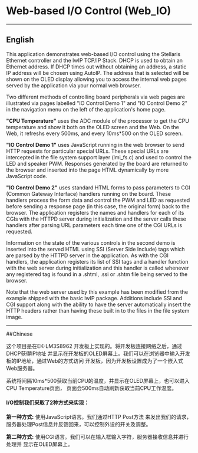 # Web-based I/O Control (Web_IO)

-----------------------------------------------
## English

This application demonstrates web-based I/O control using the Stellaris Ethernet controller and the lwIP TCP/IP Stack.  DHCP is used to obtain an Ethernet address.  If DHCP times out without obtaining an address, a static IP address will be chosen using AutoIP.  The address that is selected will be shown on the OLED display allowing you to access the internal web pages served by the application via your normal web browser.
	
Two different methods of controlling board peripherals via web pages are illustrated via pages labelled "IO Control Demo 1" and "IO Control Demo 2" in the navigation menu on the left of the application's home page.
	
**"CPU Temperature"** uses the ADC module of the processor to get the CPU temperature and show it both on the OLED screen and the Web. On the Web, it refreshs every 500ms, and every 10ms*500 on the OLED screen.
	
**"IO Control Demo 1"** uses JavaScript running in the web browser to send HTTP requests for particular special URLs.  These special URLs are intercepted in the file system support layer (lmi_fs.c) and used to control the LED and speaker PWM.  Responses generated by the board are returned to the browser and inserted into the page HTML dynamically by more JavaScript code.

**"IO Control Demo 2"** uses standard HTML forms to pass parameters to CGI (Common Gateway Interface) handlers running on the board.  These handlers process the form data and control the PWM and LED as requested before sending a response page (in this case, the original form) back to the browser.  The application registers the names and handlers for each of its CGIs with the HTTPD server during initialization and the server calls these handlers after parsing URL parameters each time one of the CGI URLs is requested.
	
Information on the state of the various controls in the second demo is inserted into the served HTML using SSI (Server Side Include) tags which are parsed by the HTTPD server in the application.  As with the CGI handlers, the application registers its list of SSI tags and a handler function with the web server during initialization and this handler is called whenever any registered tag is found in a .shtml, .ssi or .shtm file being served to the browser.

Note that the web server used by this example has been modified from the example shipped with the basic lwIP package.  Additions include SSI and CGI support along with the ability to have the server automatically insert the HTTP headers rather than having these built in to the files in the file system image.


-----------------------------------------------
##Chinese

这个项目是在EK-LM3S8962 开发板上实现的。将开发板连接网络之后，通过DHCP获得IP地址
并显示在开发板的OLED屏幕上。我们可以在浏览器中输入开发板的IP地址，通过Web的方式访问
开发板，因为开发板设置成为了一个嵌入式Web服务器。

系统将间隔10ms*500获取当前CPU的温度，并显示在OLED屏幕上，也可以进入CPU Temperature页面，
页面会500ms自动刷新获取当前CPU工作温度。

#### I/O控制我们采取了2种方式来实现：

**第一种方式:** 使用JavaScript语言。我们通过HTTP Post方法
来发出我们的请求，服务器处理Post信息并反馈回来，可以控制外设的开关及调整。

**第二种方式:** 使用CGI语言。我们可以在输入框输入字符，服务器接收信息并进行处理并
显示在OLED屏幕上。



